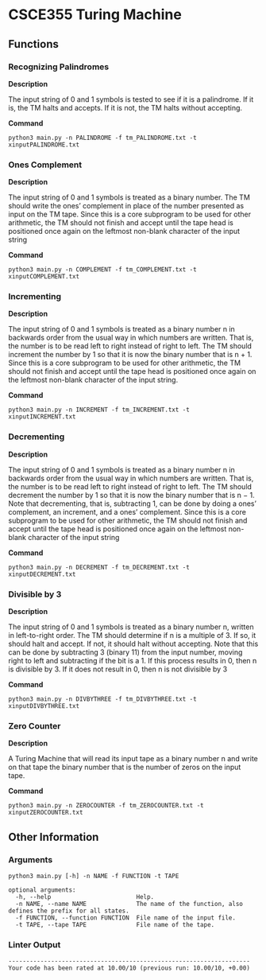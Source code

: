 # CSCE355 Turing Machine

## Functions

### Recognizing Palindromes

**Description**

The input string of 0 and 1 symbols is tested
to see if it is a palindrome. If it is, the TM halts and accepts. If it is
not, the TM halts without accepting.

**Command**

```
python3 main.py -n PALINDROME -f tm_PALINDROME.txt -t xinputPALINDROME.txt
```

### Ones Complement

**Description**

The input string of 0 and 1 symbols is treated as a
binary number. The TM should write the ones’ complement in place
of the number presented as input on the TM tape. Since this is a core
subprogram to be used for other arithmetic, the TM should not finish
and accept until the tape head is positioned once again on the leftmost
non-blank character of the input string

**Command**

```
python3 main.py -n COMPLEMENT -f tm_COMPLEMENT.txt -t xinputCOMPLEMENT.txt
```

### Incrementing

**Description**

The input string of 0 and 1 symbols is treated as a binary
number n in backwards order from the usual way in which numbers
are written. That is, the number is to be read left to right instead of
right to left. The TM should increment the number by 1 so that it is
now the binary number that is n + 1. Since this is a core subprogram
to be used for other arithmetic, the TM should not finish and accept
until the tape head is positioned once again on the leftmost non-blank
character of the input string.

**Command**

```
python3 main.py -n INCREMENT -f tm_INCREMENT.txt -t xinputINCREMENT.txt
```

### Decrementing

**Description**

The input string of 0 and 1 symbols is treated as a binary
number n in backwards order from the usual way in which numbers
are written. That is, the number is to be read left to right instead of
right to left. The TM should decrement the number by 1 so that it is
now the binary number that is n − 1. Note that decrementing, that is,
subtracting 1, can be done by doing a ones’ complement, an increment,
and a ones’ complement. Since this is a core subprogram to be used for
other arithmetic, the TM should not finish and accept until the tape
head is positioned once again on the leftmost non-blank character of
the input string

**Command**

```
python3 main.py -n DECREMENT -f tm_DECREMENT.txt -t xinputDECREMENT.txt
```

### Divisible by 3

**Description**

The input string of 0 and 1 symbols is treated as a binary
number n, written in left-to-right order. The TM should determine if n
is a multiple of 3. If so, it should halt and accept. If not, it should halt
without accepting. Note that this can be done by subtracting 3 (binary 11) from the input number, moving right to left and subtracting if the
bit is a 1. If this process results in 0, then n is divisible by 3. If it does
not result in 0, then n is not divisible by 3

**Command**

```
python3 main.py -n DIVBYTHREE -f tm_DIVBYTHREE.txt -t xinputDIVBYTHREE.txt
```

### Zero Counter

**Description**

A Turing Machine that will read its input tape as a binary number
n and write on that tape the binary number that is the number of zeros on
the input tape.

**Command**

```
python3 main.py -n ZEROCOUNTER -f tm_ZEROCOUNTER.txt -t xinputZEROCOUNTER.txt
```

## Other Information

### Arguments

```
python3 main.py [-h] -n NAME -f FUNCTION -t TAPE

optional arguments:
  -h, --help                        Help.
  -n NAME, --name NAME              The name of the function, also defines the prefix for all states.
  -f FUNCTION, --function FUNCTION  File name of the input file.
  -t TAPE, --tape TAPE              File name of the tape.
```

### Linter Output

```
--------------------------------------------------------------------
Your code has been rated at 10.00/10 (previous run: 10.00/10, +0.00)
```
